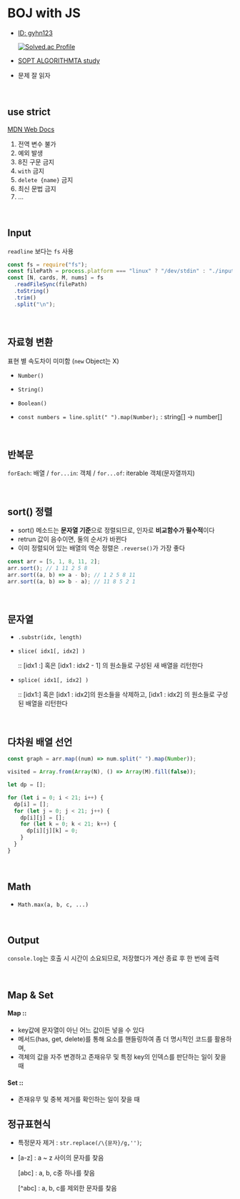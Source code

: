 # BOJ with JS

- [ID: gyhn123](https://www.acmicpc.net/user/gyhn123)

  [![Solved.ac
Profile](http://mazassumnida.wtf/api/v2/generate_badge?boj=gyhn123)](https://solved.ac/gyhn123)

- [SOPT ALGORITHMTA study](https://github.com/algorithmta-js)

- 문제 잘 읽자

<br />

## use strict

[MDN Web Docs](https://developer.mozilla.org/ko/docs/Web/JavaScript/Reference/Strict_mode)

1. 전역 변수 불가
2. 예외 발생
3. 8진 구문 금지
4. `with` 금지
5. `delete {name}` 금지
6. 최신 문법 금지
7. ...

<br />

## Input

`readline` 보다는 `fs` 사용

```javascript
const fs = require("fs");
const filePath = process.platform === "linux" ? "/dev/stdin" : "./input.txt";
const [N, cards, M, nums] = fs
  .readFileSync(filePath)
  .toString()
  .trim()
  .split("\n");
```

<br />

## 자료형 변환

표현 별 속도차이 미미함 (`new` Object는 X)

- `Number()`
- `String()`
- `Boolean()`

- `const numbers = line.split(" ").map(Number);` : string[] -> number[]

<br />

## 반복문

`forEach`: 배열 / `for...in`: 객체 / `for...of`: iterable 객체(문자열까지)

<br />

## sort() 정렬

- sort() 메소드는 **문자열 기준**으로 정렬되므로, 인자로 **비교함수가 필수적**이다
- retrun 값이 음수이면, 둘의 순서가 바뀐다
- 이미 정렬되어 있는 배열의 역순 정렬은 `.reverse()`가 가장 좋다

```javascript
const arr = [5, 1, 8, 11, 2];
arr.sort(); // 1 11 2 5 8
arr.sort((a, b) => a - b); // 1 2 5 8 11
arr.sort((a, b) => b - a); // 11 8 5 2 1
```

<br />

## 문자열

- `.substr(idx, length)`

- `slice( idx1[, idx2] )`

  :: [idx1 :] 혹은 [idx1 : idx2 - 1] 의 원소들로 구성된 새 배열을 리턴한다

- `splice( idx1[, idx2] )`

  :: [idx1:] 혹은 [idx1 : idx2]의 원소들을 삭제하고,
  [idx1 : idx2] 의 원소들로 구성된 배열을 리턴한다

<br />

## 다차원 배열 선언

```javascript
const graph = arr.map((num) => num.split(" ").map(Number));
```

```javascript
visited = Array.from(Array(N), () => Array(M).fill(false));
```

```javascript
let dp = [];

for (let i = 0; i < 21; i++) {
  dp[i] = [];
  for (let j = 0; j < 21; j++) {
    dp[i][j] = [];
    for (let k = 0; k < 21; k++) {
      dp[i][j][k] = 0;
    }
  }
}
```

<br />

## Math

- `Math.max(a, b, c, ...)`

<br />

## Output

`console.log`는 호출 시 시간이 소요되므로, 저장했다가 계산 종료 후 한 번에 출력

<br />

## Map & Set

#### Map ::

- key값에 문자열이 아닌 어느 값이든 넣을 수 있다
- 메서드(has, get, delete)를 통해 요소를 핸들링하여 좀 더 명시적인 코드를 활용하며,
- 객체의 값을 자주 변경하고 존재유무 및 특정 key의 인덱스를 판단하는 일이 잦을 때

#### Set ::

- 존재유무 및 중복 제거를 확인하는 일이 잦을 때

## 정규표현식

- 특정문자 제거 : `str.replace(/\{문자}/g,'')`;

- [a-z] : a ~ z 사이의 문자를 찾음

  [abc] : a, b, c중 하나를 찾음

  [^abc] : a, b, c를 제외한 문자를 찾음
